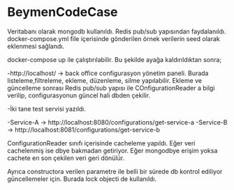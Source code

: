 # BeymenCodeCase
Veritabanı olarak mongodb kullanıldı. Redis pub/sub yapısından faydalanıldı.
docker-compose.yml file içerisinde gönderilen örnek verilerin seed olarak eklenmesi sağlandı.

docker-compose up ile çalıştırılabilir. Bu şekilde ayağa kaldırıldıktan sonra;

-http://localhost/ -> back office configurasyon yönetim paneli. Burada listeleme,filtreleme, ekleme, düzenleme, silme yapılabilir.
 Ekleme ve güncelleme sonrası Redis pub/sub yapısı ile COnfigurationReader a bilgi verilip, configurasyonun güncel hali dbden çekilir.

-İki tane test servisi yazıldı. 

-Service-A -> http://localhost:8080/configurations/get-service-a
-Service-B -> http://localhost:8081/configurations/get-service-b

ConfigurationReader sınıfı içerisinde cacheleme yapıldı. Eğer veri cachelenmiş ise dbye bakmadan getiriyor. Eğer mongodbye erişim yoksa cachete en son çekilen veri geri
dönülür.

Ayrıca constructora verilen parametre ile belli bir sürede db kontrol ediliyor güncellemeler için. Burada lock objecti de kullanıldı.
